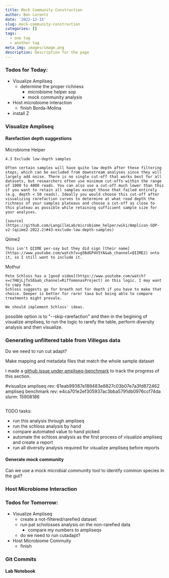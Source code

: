 ```yaml
---
title: Mock Community Construction
author: Ben Lorentz
date: '2022-12-15'
slug: mock-community-construction
categories: []
tags:
  - one tag
  - another tag
meta_img: images/image.png
description: Description for the page
---
```


### Todos for Today:

- Visualize Ampliseq 
  - determine the proper richness
    - microbiome helper sop
    - mock community analysis
- Host microbiome interaction
  - finish Borda-Molina
- install Z

### Visualize Ampliseq

#### Rarefaction depth suggestions

Microbiome Helper

    4.3 Exclude low-depth samples
  
    Often certain samples will have quite low depth after these filtering steps, which can be excluded from downstream analyses since they will largely add noise. There is no single cut-off that works best for all datasets, but researchers often use minimum cut-offs within the range of 1000 to 4000 reads. You can also use a cut-off much lower than this if you want to retain all samples except those that failed entirely (e.g. depth < 50 reads). Ideally you would choose this cut-off after visualizing rarefaction curves to determine at what read depth the richness of your samples plateaus and choose a cut-off as close to this plateau as possible while retaining sufficient sample size for your analyses.
    
    [source](https://github.com/LangilleLab/microbiome_helper/wiki/Amplicon-SOP-v2-(qiime2-2022.2)#43-exclude-low-depth-samples)

Qiime2
     
    This isn't QIIME per-say but they did sign [their name](https://www.youtube.com/watch?v=g5BdGP4V5YA&ab_channel=QIIME2) onto it, so I still want to include it.
    

Mothur

    Pete Schloss has a [good video](https://www.youtube.com/watch?v=c7H8jLjTxSE&ab_channel=RiffomonasProject) on this logic. I may want to copy him. 
    Schloss suggests go for breath not for depth if you have to make that choice. Deeper is better for rarer taxa but being able to compare treatments might prevale.
    
    We should implement Schloss' ideas. 


possible option is to "--skip-rarefaction" and then in the begining of visualize ampliseq, to run the logic to rarefy the table, perform diversity analysis and then visualize.

### Generating unfiltered table from Villegas data

Do we need to run cut adapt?

Make mapping and metadata files that match the whole sample dataset

I made a [github issue under ampliseq-benchmark](https://github.com/lorentzben/ampliseq-benchmarking/issues/1) to track the progress of this section.

#visualize ampliseq rev: 61eab99387e188483e8827c03b07e7a3fd872462
ampliseq benchmark rev: e4ca701e2ef305937ac3bba5791db0976ccf74da
slurm: 15908186

```bash

```

TODO tasks:

- run this analysis through ampliseq
- run the schloss analysis by hand
- compare automated value to hand picked
- automate the schloss analysis as the first process of visualize ampliseq and create a report
- run all diversity analysis required for visualize ampliseq before reports

#### Generate mock community

Can we use a mock microbial community tool to identify common species in the gut?


### Host Microbiome Interaction 


### Todos for Tomorrow:

- Visualize Ampliseq
  - create a not-filtered/rarefied dataset
  - run pat scholosses analysis on the non-rarefied data
    - compare my numbers to ampliseqs
  - do we need to run cutadapt?
- Host Microbiome Commuity
  - finish 

### Git Commits

#### Lab Notebook

```bash


```
